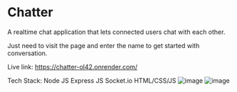 # Chatter
A realtime chat application that lets connected users chat with each other.

Just need to visit the page and enter the name to get started with conversation.

Live link: https://chatter-ol42.onrender.com/


Tech Stack:
Node JS
Express JS
Socket.io
HTML/CSS/JS
![image](https://github.com/raz-0001/Chatter/assets/95950334/194f0d0e-8ebb-474c-a384-05b4d49cd141)
![image](https://github.com/raz-0001/Chatter/assets/95950334/e033becc-e678-4c58-a4f5-23b676b809d8)

